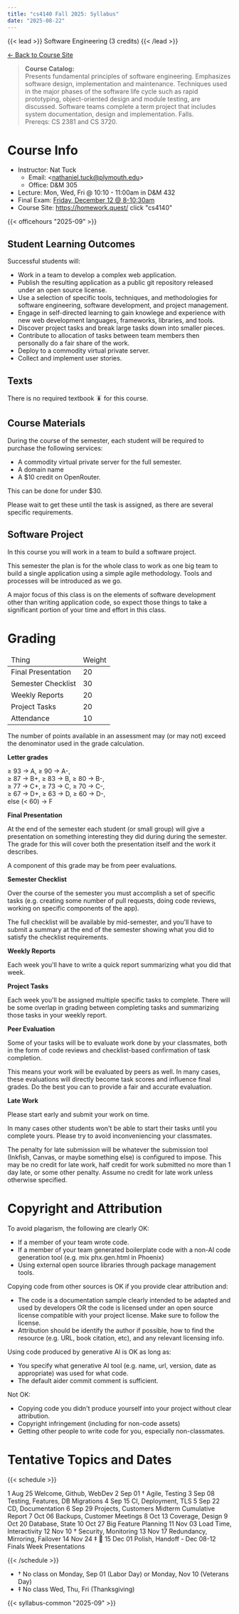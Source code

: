 ```yaml
---
title: "cs4140 Fall 2025: Syllabus"
date: "2025-08-22"
---
```


{{< lead >}}
Software Engineering (3 credits)
{{< /lead >}}

[&larr; Back to Course Site](../)

<blockquote> 
<b>Course Catalog:</b><br>
Presents fundamental principles of software engineering. Emphasizes
software design, implementation and maintenance. Techniques used in
the major phases of the software life cycle such as rapid prototyping,
object-oriented design and module testing, are discussed. Software
teams complete a term project that includes system documentation,
design and implementation. Falls.
<br>Prereqs: CS 2381 and CS 3720.
</blockquote>


# Course Info

- Instructor: Nat Tuck 
  - Email: \<<nathaniel.tuck@plymouth.edu>\>
  - Office: D&M 305
- Lecture: Mon, Wed, Fri @ 10:10 - 11:00am in D&M 432
- Final Exam: [Friday, December 12 @ 8-10:30am](
 https://www.plymouth.edu/sites/default/files/media/2025-08/Fall%202025%20Final%20Exam%20Schedule.pdf)
- Course Site: https://homework.quest/ click "cs4140"
 
{{< officehours "2025-09" >}}

## Student Learning Outcomes

Successful students will: 

 - Work in a team to develop a complex web application.
 - Publish the resulting application as a public git repository
   released under an open source license.
 - Use a selection of specific tools, techniques, and methodologies
   for software engineering, software development, and project
   management.
 - Engage in self-directed learning to gain knowlege and experience
   with new web development languages, frameworks, libraries, and
   tools.
 - Discover project tasks and break large tasks down into smaller pieces.
 - Contribute to allocation of tasks between team members then
   personally do a fair share of the work.
 - Deploy to a commodity virtual private server.
 - Collect and implement user stories.


## Texts

There is no required textbook 🪳 for this course.


## Course Materials

During the course of the semester, each student will be required to purchase the
following services:

 - A commodity virtual private server for the full semester.
 - A domain name
 - A $10 credit on OpenRouter.

This can be done for under $30.

Please wait to get these until the task is assigned, as there are
several specific requirements.


## Software Project

In this course you will work in a team to build a software project.

This semester the plan is for the whole class to work as one big team to build a
single application using a simple agile methodology. Tools and processes will be
introduced as we go.

A major focus of this class is on the elements of software development
other than writing application code, so expect those things to take a
significant portion of your time and effort in this class.


# Grading

<table class="table table-striped">
  <thead>
    <tr>
		  <td>Thing</td>
		  <td>Weight</td>
		</tr>
  </thead>
  <tbody>
		<tr>
		  <td>Final Presentation</td>
		  <td>20</td>
		</tr>
		<tr>
		  <td>Semester Checklist</td>
		  <td>30</td>
		</tr>
    <tr>
		  <td>Weekly Reports</td>
		  <td>20</td>
		</tr>
    <tr>
		  <td>Project Tasks</td>
		  <td>20</td>
		</tr>
    <tr>
		  <td>Attendance</td>
		  <td>10</td>
		</tr>
  </tbody>
</table>

The number of points available in an assessment may (or may not)
exceed the denominator used in the grade calculation.

**Letter grades**

&ge; 93 &rarr; A, &ge; 90 &rarr; A-, <br>
&ge; 87 &rarr; B+, &ge; 83 &rarr; B, &ge; 80 &rarr; B-, <br>
&ge; 77 &rarr; C+, &ge; 73 &rarr; C, &ge; 70 &rarr; C-, <br>
&ge; 67 &rarr; D+, &ge; 63 &rarr; D, &ge; 60 &rarr; D-, <br>
else (&lt; 60) &rarr; F

**Final Presentation**

At the end of the semester each student (or small group) will give a
presentation on something interesting they did during during the semester. The
grade for this will cover both the presentation itself and the work it
describes.

A component of this grade may be from peer evaluations.

**Semester Checklist**

Over the course of the semester you must accomplish a set of specific tasks
(e.g. creating some number of pull requests, doing code reviews, working on
specific components of the app).

The full checklist will be available by mid-semester, and you'll have to submit
a summary at the end of the semester showing what you did to satisfy the
checklist requirements.

**Weekly Reports**

Each week you'll have to write a quick report summarizing what you did that
week.

**Project Tasks**

Each week you'll be assigned multiple specific tasks to complete. There will be
some overlap in grading between completing tasks and summarizing those tasks in
your weekly report.

**Peer Evaluation**

Some of your tasks will be to evaluate work done by your classmates, both in the
form of code reviews and checklist-based confirmation of task completion.

This means your work will be evaluated by peers as well. In many cases, these
evaluations will directly become task scores and influence final grades. Do the
best you can to provide a fair and accurate evaluation.

**Late Work**

Please start early and submit your work on time.

In many cases other students won't be able to start their tasks until you
complete yours. Please try to avoid inconveniencing your classmates.

The penalty for late submission will be whatever the submission tool (Inkfish,
Canvas, or maybe something else) is configured to impose. This may be no credit
for late work, half credit for work submitted no more than 1 day late, or some
other penalty. Assume no credit for late work unless otherwise specified.

# Copyright and Attribution

To avoid plagarism, the following are clearly OK:

 - If a member of your team wrote code.
 - If a member of your team generated boilerplate code with a non-AI
   code generation tool (e.g. mix phx.gen.html in Phoenix)
 - Using external open source libraries through package management
   tools.

Copying code from other sources is OK if you provide clear attribution
and:

- The code is a documentation sample clearly intended to be adapted and used by
developers OR the code is licensed under an open source license compatible with
your project license. Make sure to follow the license.
- Attribution should be identify the author if possible, how to find the
resource (e.g. URL, book citation, etc), and any relevant licensing info.

Using code produced by generative AI is OK as long as:

- You specify what generative AI tool (e.g. name, url, version, date
  as appropriate) was used for what code.
- The default aider commit comment is sufficient. 

Not OK:

- Copying code you didn't produce yourself into your project without
  clear attribution.
- Copyright infringement (including for non-code assets)
- Getting other people to write code for you, especially non-classmates.

# Tentative Topics and Dates

{{< schedule >}}

<tr>
	<td>1</td>
	<td>Aug 25</td>
	<td>Welcome, Github, WebDev</td>
	<td></td>
</tr>
<tr>
	<td>2</td>
	<td>Sep 01 †</td>
	<td>Agile, Testing</td>
	<td></td>
</tr>
<tr>
	<td>3</td>
	<td>Sep 08</td>
	<td>Testing, Features, DB Migrations</td>
	<td></td>
</tr>
<tr>
	<td>4</td>
	<td>Sep 15</td>
	<td>CI, Deployment, TLS</td>
	<td></td>
</tr>
<tr>
	<td>5</td>
	<td>Sep 22</td>
	<td>CD, Documentation</td>
	<td></td>
</tr>
<tr>
	<td>6</td>
	<td>Sep 29</td>
	<td>Projects, Customers</td>
	<td>Midterm Cumulative Report</td>
</tr>
<tr>
	<td>7</td>
	<td>Oct 06</td>
	<td>Backups, Customer Meetings</td>
	<td></td>
</tr>
<tr>
	<td>8</td>
	<td>Oct 13</td>
	<td>Coverage, Design</td>
	<td></td>
</tr>
<tr>
	<td>9</td>
	<td>Oct 20</td>
	<td>Database, State</td>
	<td></td>
</tr>
<tr>
	<td>10</td>
	<td>Oct 27</td>
	<td>Big Feature Planning</td>
	<td></td>
</tr>
<tr>
	<td>11</td>
	<td>Nov 03</td>
	<td>Load Time, Interactivity</td>
	<td></td>
</tr>
<tr>
	<td>12</td>
	<td>Nov 10 †</td>
	<td>Security, Monitoring</td>
	<td></td>
</tr>
<tr>
	<td>13</td>
	<td>Nov 17</td>
	<td>Redundancy, Mirroring, Failover</td>
	<td></td>
</tr>
<tr>
	<td>14</td>
	<td>Nov 24 ‡</td>
	<td>🦃</td>
	<td></td>
</tr>
<tr>
	<td>15</td>
	<td>Dec 01</td>
	<td>Polish, Handoff</td>
	<td></td>
</tr>
<tr>
	<td>-</td>
	<td>Dec 08-12</td>
	<td>Finals Week</td>
	<td>Presentations</td>
</tr>

{{< /schedule >}}

 - † No class on Monday, Sep 01 (Labor Day) or 
     Monday, Nov 10 (Veterans Day)
 - ‡ No class Wed, Thu, Fri (Thanksgiving)

{{< syllabus-common "2025-09" >}}
